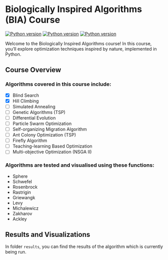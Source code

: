 # Biologically Inspired Algorithms (BIA) Course

[![Python version](https://img.shields.io/badge/python-3.12-blue.svg)](https://python.org)
[![Python version](https://img.shields.io/badge/now_results_of-Hill_climb-purple.svg)]()
[![Python version](https://img.shields.io/badge/now_working_on-Simulated_Annealing-orange.svg)]()

Welcome to the Biologically Inspired Algorithms course! In this course, you’ll explore optimization techniques inspired
by nature, implemented in Python.

## Course Overview

### Algorithms covered in this course include:

- [x] Blind Search
- [x] Hill Climbing
- [ ] Simulated Annealing
- [ ] Genetic Algorithms (TSP)
- [ ] Differential Evolution
- [ ] Particle Swarm Optimization
- [ ] Self-organizing Migration Algorithm
- [ ] Ant Colony Optimization (TSP)
- [ ] Firefly Algorithm
- [ ] Teaching-learning Based Optimization
- [ ] Multi-objective Optimization (NSGA II)

### Algorithms are tested and visualised using these functions:

- Sphere
- Schwefel
- Rosenbrock
- Rastrigin
- Griewangk
- Levy
- Michalewicz
- Zakharov
- Ackley

## Results and Visualizations

In folder `results`, you can find the results of the algorithm which is currently being run.
